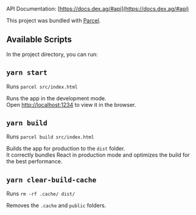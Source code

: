 API Documentation: [https://docs.dex.ag/#api](https://docs.dex.ag/#api)

This project was bundled with [Parcel](https://parceljs.org).

## Available Scripts

In the project directory, you can run:

## `yarn start`

Runs `parcel src/index.html`

Runs the app in the development mode.<br>
Open [http://localhost:1234](http://localhost:1234) to view it in the browser.

## `yarn build`

Runs `parcel build src/index.html`

Builds the app for production to the `dist` folder.<br>
It correctly bundles React in production mode and optimizes the build for the best performance.

## `yarn clear-build-cache`

Runs `rm -rf .cache/ dist/`

Removes the `.cache` and `public` folders.
